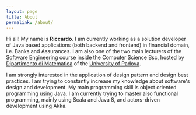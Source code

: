 ```yaml
---
layout: page
title: About
permalink: /about/
---
```


Hi all! My name is **Riccardo**. I am currently working as a solution developer of Java based
applications (both backend and frontend) in financial domain, i.e. Banks and Assurances.
I am also one of the two main lecturers of the [Software Engineering](http://www.math.unipd.it/~rcardin/sweb.html)
course inside the Computer Science Bsc, hosted by [Dipartimento di Matematica](http://www.math.unipd.it/) of
the [University of Padova](http://www.unipd.it/).

I am strongly interested in the application of design pattern and design best practices.
I am trying to constantly increase my knowledge about software's design and development.
My main programming skill is object oriented programming using Java. I am currently trying to
master also functional programming, mainly using Scala and Java 8, and actors-driven development
using Akka.

